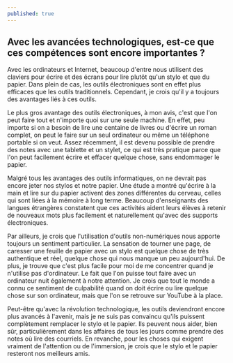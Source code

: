 ```yaml
---
published: true
---
```

## Avec les avancées technologiques, est-ce que ces compétences sont encore importantes ?

Avec les ordinateurs et Internet, beaucoup d'entre nous utilisent des claviers pour écrire et des écrans pour lire plutôt qu'un stylo et que du papier. Dans plein de cas, les outils électroniques sont en effet plus efficaces que les outils traditionnels. Cependant, je crois qu'il y a toujours des avantages liés à ces outils.

Le plus gros avantage des outils électroniques, à mon avis, c'est que l'on peut faire tout et n'importe quoi sur une seule machine. En effet, peu importe si on a besoin de lire une centaine de livres ou d'écrire un roman complet, on peut le faire sur un seul ordinateur ou même un téléphone portable si on veut. Assez récemment, il est devenu possible de prendre des notes avec une tablette et un stylet, ce qui est très pratique parce que l'on peut facilement écrire et effacer quelque chose, sans endommager le papier.

Malgré tous les avantages des outils informatiques, on ne devrait pas encore jeter nos stylos et notre papier. Une étude a montré qu'écrire à la main et lire sur du papier activent des zones différentes du cerveau, celles qui sont liées à la mémoire à long terme. Beaucoup d'enseignants des langues étrangères constatent que ces activités aident leurs élèves à retenir de nouveaux mots plus facilement et naturellement qu'avec des supports électroniques. 

Par ailleurs, je crois que l'utilisation d'outils non-numériques nous apporte toujours un sentiment particulier. La sensation de tourner une page, de caresser une feuille de papier avec un stylo est quelque chose de très authentique et réel, quelque chose qui nous manque un peu aujourd'hui. De plus, je trouve que c'est plus facile pour moi de me concentrer quand je n'utilise pas d'ordinateur. Le fait que l'on puisse tout faire avec un ordinateur nuit également à notre attention. Je crois que tout le monde a connu ce sentiment de culpabilité quand on doit écrire ou lire quelque chose sur son ordinateur, mais que l'on se retrouve sur YouTube à la place.

Peut-être qu'avec la révolution technologique, les outils deviendront encore plus avancés à l'avenir, mais je ne suis pas convaincu qu'ils puissent complètement remplacer le stylo et le papier. Ils peuvent nous aider, bien sûr, particulièrement dans les affaires de tous les jours comme prendre des notes où lire des courriels. En revanche, pour les choses qui exigent vraiment de l'attention ou de l'immersion, je crois que le stylo et le papier resteront nos meilleurs amis.
